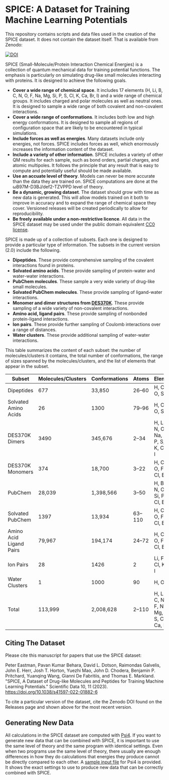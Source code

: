 # SPICE: A Dataset for Training Machine Learning Potentials

This repository contains scripts and data files used in the creation of the SPICE dataset.  It does not contain the
dataset itself.  That is available from Zenodo:

[![DOI](https://zenodo.org/badge/DOI/10.5281/zenodo.10975225.svg)](https://doi.org/10.5281/zenodo.10975225)

SPICE (Small-Molecule/Protein Interaction Chemical Energies) is a collection of quantum mechanical data for
training potential functions.  The emphasis is particularly on simulating drug-like small molecules interacting
with proteins.  It is designed to achieve the following goals.

- **Cover a wide range of chemical space**.  It includes 17 elements (H, Li, B, C, N, O, F, Na, Mg, Si, P, S, Cl, K, Ca, Br, I)
  and a wide range of chemical groups.  It includes charged and polar molecules as well as neutral ones.  It is
  designed to sample a wide range of both covalent and non-covalent interactions.
- **Cover a wide range of conformations**.  It includes both low and high energy conformations.  It is
  designed to sample all regions of configuration space that are likely to be encountered in typical simulations.
- **Include forces as well as energies**.  Many datasets include only energies, not forces.  SPICE includes
  forces as well, which enormously increases the information content of the dataset.
- **Include a variety of other information**.  SPICE includes a variety of other QM results for each sample,
  such as bond orders, partial charges, and atomic multipoles.  It follows the principle that any result that
  is easy to compute and potentially useful should be made available.
- **Use an accuate level of theory**.  Models can never be more accurate than the data they are trained on.
  SPICE computations are done at the ωB97M-D3BJ/def2-TZVPPD level of theory.
- **Be a dynamic, growing dataset**.  The dataset should grow with time as new data is generated.  This will
  allow models trained on it both to improve in accuracy and to expand the range of chemical space they cover.
  Versioned releases will be created periodically to allow for reproducibility.
- **Be freely available under a non-restrictive licence**.  All data in the SPICE dataset may be used under the
  public domain equivalent [CC0 license](https://creativecommons.org/share-your-work/public-domain/cc0/).

SPICE is made up of a collection of subsets.  Each one is designed to provide a particular type of information.
The subsets in the current version (2.0) include the following.

- **Dipeptides**.  These provide comprehensive sampling of the covalent interactions found in proteins.
- **Solvated amino acids**.  These provide sampling of protein-water and water-water interactions.
- **PubChem molecules**.  These sample a very wide variety of drug-like small molecules.
- **Solvated PubChem molecules**.  These provide sampling of ligand-water interactions.
- **Monomer and dimer structures from [DES370K](https://www.nature.com/articles/s41597-021-00833-x)**.
  These provide sampling of a wide variety of non-covalent interactions.
- **Amino acid, ligand pairs**.  These provide sampling of nonbonded protein-ligand interactions.
- **Ion pairs**.  These provide further sampling of Coulomb interactions over a range of distances.
- **Water clusters**.  These provide additional sampling of water-water interactions.

This table summarizes the content of each subset: the number of molecules/clusters it contains, the total number of
conformations, the range of sizes spanned by the molecules/clusters, and the list of elements that appear in the subset.

|Subset|Molecules/Clusters|Conformations|Atoms|Elements|
|------|------------------|-------------|-----|--------|
|Dipeptides|677|33,850|26–60|H, C, N, O, S|
|Solvated Amino Acids|26|1300|79–96|H, C, N, O, S|
|DES370K Dimers|3490|345,676|2–34|H, Li, C, N, O, F, Na, Mg, P, S, Cl, K, Ca, Br, I|
|DES370K Monomers|374|18,700|3–22|H, C, N, O, F, P, S, Cl, Br, I|
|PubChem|28,039|1,398,566|3–50|H, B, C, N, O, F, Si, P, S, Cl, Br, I|
|Solvated PubChem|1397|13,934|63–110|H, C, N, O, F, P, S, Cl, Br, I|
|Amino Acid Ligand Pairs|79,967|194,174|24–72|H, C, N, O, F, P, S, Cl, Br, I|
|Ion Pairs|28|1426|2|Li, F, Na, Cl, K, Br, I|
|Water Clusters|1|1000|90|H, O|
|Total|113,999|2,008,628|2–110|H, Li, B, C, N, O, F, Na, Mg, Si, P, S, Cl, K, Ca, Br, I|

## Citing The Dataset

Please cite this manuscript for papers that use the SPICE dataset:

Peter Eastman, Pavan Kumar Behara, David L. Dotson, Raimondas Galvelis, John E. Herr, Josh T. Horton, Yuezhi Mao,
John D. Chodera, Benjamin P. Pritchard, Yuanqing Wang, Gianni De Fabritiis, and Thomas E. Markland.  "SPICE, A Dataset
of Drug-like Molecules and Peptides for Training Machine Learning Potentials."  Scientific Data 10, 11 (2023).
https://doi.org/10.1038/s41597-022-01882-6

To cite a particular version of the dataset, cite the Zenodo DOI found on the Releases page and shown above for the
most recent version.

## Generating New Data

All calculations in the SPICE dataset are computed with [Psi4](https://github.com/psi4/psi4).  If you want to generate
new data that can be combined with SPICE, it is important to use the same level of theory and the same program with
identical settings.  Even when two programs use the same level of theory, there usually are enough differences in how
they do calculations that energies they produce cannot be directly compared to each other.  A
[sample input file](sample.dat) for Psi4 is provided.  It  shows the exact settings to use to produce new data that can
be correctly combined with SPICE.